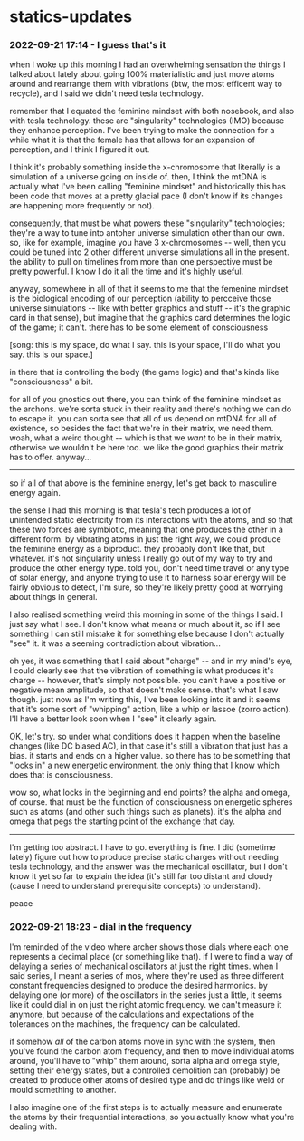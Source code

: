 # statics-updates

### 2022-09-21 17:14 - I guess that's it

when I woke up this morning I had an overwhelming sensation the things I talked about lately about going 100% materialistic and just move atoms around and rearrange them with vibrations (btw, the most efficent way to recycle), and I said we didn't need tesla technology.

remember that I equated the feminine mindset with both nosebook, and also with tesla technology. these are "singularity" technologies (IMO) because they enhance perception. I've been trying to make the connection for a while what it is that the female has that allows for an expansion of perception, and I think I figured it out.

I think it's probably something inside the x-chromosome that literally is a simulation of a universe going on inside of. then, I think the mtDNA is actually what I've been calling "feminine mindset" and historically this has been code that moves at a pretty glacial pace (I don't know if its changes are happening more frequently or not).

consequently, that must be what powers these "singularity" technologies; they're a way to tune into antoher universe simulation other than our own. so, like for example, imagine you have 3 x-chromosomes -- well, then you could be tuned into 2 other different universe simulations all in the present. the ability to pull on timelines from more than one perspective must be pretty powerful. I know I do it all the time and it's highly useful.

anyway, somewhere in all of that it seems to me that the femenine mindset is the biological encoding of our perception (ability to percceive those universe simulations -- like with better graphics and stuff -- it's the graphic card in that sense), but imagine that the graphics card determines the logic of the game; it can't. there has to be some element of consciousness

[song: this is my space, do what I say. this is your space, I'll do what you say. this is our space.]

in there that is controlling the body (the game logic) and that's kinda like "consciousness" a bit.

for all of you gnostics out there, you can think of the feminine mindset as the archons. we're sorta stuck in their reality and there's nothing we can do to escape it. you can sorta see that all of us depend on mtDNA for all of existence, so besides the fact that we're in their matrix, we need them. woah, what a weird thought -- which is that we *want* to be in their matrix, otherwise we wouldn't be here too. we like the good graphics their matrix has to offer. anyway...

---

so if all of that above is the feminine energy, let's get back to masculine energy again.

the sense I had this morning is that tesla's tech produces a lot of unintended static electricity from its interactions with the atoms, and so that these two forces are symbiotic, meaning that one produces the other in a different form. by vibrating atoms in just the right way, we could produce the feminine energy as a biproduct. they probably don't like that, but whatever. it's not singularity unless I really go out of my way to try and produce the other energy type. told you, don't need time travel or any type of solar energy, and anyone trying to use it to harness solar energy will be fairly obvious to detect, I'm sure, so they're likely pretty good at worrying about things in general.

I also realised something weird this morning in some of the things I said. I just say what I see. I don't know what means or much about it, so if I see something I can still mistake it for something else because I don't actually "see" it. it was a seeming contradiction about vibration...

oh yes, it was something that I said about "charge" -- and in my mind's eye, I could clearly see that the vibration of something is what produces it's charge -- however, that's simply not possible. you can't have a positive or negative mean amplitude, so that doesn't make sense. that's what I saw though. just now as I'm writing this, I've been looking into it and it seems that it's some sort of "whipping" action, like a whip or lassoe (zorro action). I'll have a better look soon when I "see" it clearly again.

OK, let's try. so under what conditions does it happen when the baseline changes (like DC biased AC), in that case it's still a vibration that just has a bias. it starts and ends on a higher value. so there has to be something that "locks in" a new energetic environment. the only thing that I know which does that is consciousness.

wow so, what locks in the beginning and end points? the alpha and omega, of course. that must be the function of consciousness on energetic spheres such as atoms (and other such things such as planets). it's the alpha and omega that pegs the starting point of the exchange that day.

---

I'm getting too abstract. I have to go. everything is fine. I did (sometime lately) figure out how to produce precise static charges without needing tesla technology, and the answer was the mechanical oscillator, but I don't know it yet so far to explain the idea (it's still far too distant and cloudy (cause I need to understand prerequisite concepts) to understand).

peace

### 2022-09-21 18:23 - dial in the frequency

I'm reminded of the video where archer shows those dials where each one represents a decimal place (or something like that). if I were to find a way of delaying a series of mechanical oscillators at just the right times. when I said series, I meant a series of mos, where they're used as three different constant frequencies designed to produce the desired harmonics. by delaying one (or more) of the oscillators in the series just a little, it seems like it could dial in on just the right atomic frequency. we can't measure it anymore, but because of the calculations and expectations of the tolerances on the machines, the frequency can be calculated.

if somehow *all* of the carbon atoms move in sync with the system, then you've found the carbon atom frequency, and then to move individual atoms around, you'll have to "whip" them around, sorta alpha and omega style, setting their energy states, but a controlled demolition can (probably) be created to produce other atoms of desired type and do things like weld or mould something to another.

I also imagine one of the first steps is to actually measure and enumerate the atoms by their frequential interactions, so you actually know what you're dealing with.
